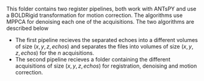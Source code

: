 This folder contains two register pipelines, both work with ANTsPY and use a BOLDRigid transformation for motion correction. The algorithms use MPPCA for denoising each one of the acquisitions. The two algorithms are described below

* The first pipeline recieves the separated echoes into a different volumes of size $(x,y,z,echos)$ and separates the files into volumes of size $(x,y,z,echos)$ for the $n$ acquisitions.
* The second pipeline recieves a folder containing the different acquisitions of size $(x,y,z,echos)$ for registration, denoising and motion correction.